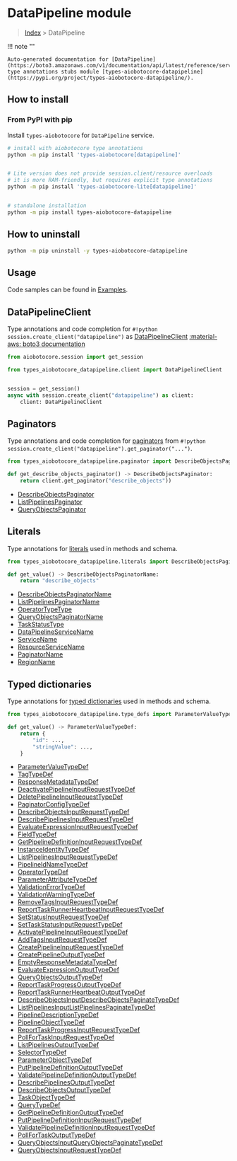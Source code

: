 # DataPipeline module

> [Index](../README.md) > DataPipeline


!!! note ""

    Auto-generated documentation for [DataPipeline](https://boto3.amazonaws.com/v1/documentation/api/latest/reference/services/datapipeline.html#DataPipeline)
    type annotations stubs module [types-aiobotocore-datapipeline](https://pypi.org/project/types-aiobotocore-datapipeline/).

## How to install



### From PyPI with pip

Install `types-aiobotocore` for `DataPipeline` service.

```bash
# install with aiobotocore type annotations
python -m pip install 'types-aiobotocore[datapipeline]'


# Lite version does not provide session.client/resource overloads
# it is more RAM-friendly, but requires explicit type annotations
python -m pip install 'types-aiobotocore-lite[datapipeline]'


# standalone installation
python -m pip install types-aiobotocore-datapipeline
```



## How to uninstall

```bash
python -m pip uninstall -y types-aiobotocore-datapipeline
```

## Usage

Code samples can be found in [Examples](./usage.md).

## DataPipelineClient

Type annotations and code completion for  `#!python session.create_client("datapipeline")` as [DataPipelineClient](./client.md)
[:material-aws: boto3 documentation](https://boto3.amazonaws.com/v1/documentation/api/latest/reference/services/datapipeline.html#DataPipeline.Client)

```python title="Usage example"
from aiobotocore.session import get_session

from types_aiobotocore_datapipeline.client import DataPipelineClient


session = get_session()
async with session.create_client("datapipeline") as client:
    client: DataPipelineClient
```


## Paginators

Type annotations and code completion for
[paginators](./paginators.md)
from `#!python session.create_client("datapipeline").get_paginator("...")`.

```python title="Usage example"
from types_aiobotocore_datapipeline.paginator import DescribeObjectsPaginator

def get_describe_objects_paginator() -> DescribeObjectsPaginator:
    return client.get_paginator("describe_objects"))
```

- [DescribeObjectsPaginator](./paginators.md#describeobjectspaginator)
- [ListPipelinesPaginator](./paginators.md#listpipelinespaginator)
- [QueryObjectsPaginator](./paginators.md#queryobjectspaginator)








## Literals

Type annotations for [literals](./literals.md) used in methods and schema.

```python title="Usage example"
from types_aiobotocore_datapipeline.literals import DescribeObjectsPaginatorName

def get_value() -> DescribeObjectsPaginatorName:
    return "describe_objects"
```

- [DescribeObjectsPaginatorName](./literals.md#describeobjectspaginatorname)
- [ListPipelinesPaginatorName](./literals.md#listpipelinespaginatorname)
- [OperatorTypeType](./literals.md#operatortypetype)
- [QueryObjectsPaginatorName](./literals.md#queryobjectspaginatorname)
- [TaskStatusType](./literals.md#taskstatustype)
- [DataPipelineServiceName](./literals.md#datapipelineservicename)
- [ServiceName](./literals.md#servicename)
- [ResourceServiceName](./literals.md#resourceservicename)
- [PaginatorName](./literals.md#paginatorname)
- [RegionName](./literals.md#regionname)




## Typed dictionaries

Type annotations for [typed dictionaries](./type_defs.md) used in methods and schema.

```python title="Usage example"
from types_aiobotocore_datapipeline.type_defs import ParameterValueTypeDef

def get_value() -> ParameterValueTypeDef:
    return {
        "id": ...,
        "stringValue": ...,
    }
```

- [ParameterValueTypeDef](./type_defs.md#parametervaluetypedef)
- [TagTypeDef](./type_defs.md#tagtypedef)
- [ResponseMetadataTypeDef](./type_defs.md#responsemetadatatypedef)
- [DeactivatePipelineInputRequestTypeDef](./type_defs.md#deactivatepipelineinputrequesttypedef)
- [DeletePipelineInputRequestTypeDef](./type_defs.md#deletepipelineinputrequesttypedef)
- [PaginatorConfigTypeDef](./type_defs.md#paginatorconfigtypedef)
- [DescribeObjectsInputRequestTypeDef](./type_defs.md#describeobjectsinputrequesttypedef)
- [DescribePipelinesInputRequestTypeDef](./type_defs.md#describepipelinesinputrequesttypedef)
- [EvaluateExpressionInputRequestTypeDef](./type_defs.md#evaluateexpressioninputrequesttypedef)
- [FieldTypeDef](./type_defs.md#fieldtypedef)
- [GetPipelineDefinitionInputRequestTypeDef](./type_defs.md#getpipelinedefinitioninputrequesttypedef)
- [InstanceIdentityTypeDef](./type_defs.md#instanceidentitytypedef)
- [ListPipelinesInputRequestTypeDef](./type_defs.md#listpipelinesinputrequesttypedef)
- [PipelineIdNameTypeDef](./type_defs.md#pipelineidnametypedef)
- [OperatorTypeDef](./type_defs.md#operatortypedef)
- [ParameterAttributeTypeDef](./type_defs.md#parameterattributetypedef)
- [ValidationErrorTypeDef](./type_defs.md#validationerrortypedef)
- [ValidationWarningTypeDef](./type_defs.md#validationwarningtypedef)
- [RemoveTagsInputRequestTypeDef](./type_defs.md#removetagsinputrequesttypedef)
- [ReportTaskRunnerHeartbeatInputRequestTypeDef](./type_defs.md#reporttaskrunnerheartbeatinputrequesttypedef)
- [SetStatusInputRequestTypeDef](./type_defs.md#setstatusinputrequesttypedef)
- [SetTaskStatusInputRequestTypeDef](./type_defs.md#settaskstatusinputrequesttypedef)
- [ActivatePipelineInputRequestTypeDef](./type_defs.md#activatepipelineinputrequesttypedef)
- [AddTagsInputRequestTypeDef](./type_defs.md#addtagsinputrequesttypedef)
- [CreatePipelineInputRequestTypeDef](./type_defs.md#createpipelineinputrequesttypedef)
- [CreatePipelineOutputTypeDef](./type_defs.md#createpipelineoutputtypedef)
- [EmptyResponseMetadataTypeDef](./type_defs.md#emptyresponsemetadatatypedef)
- [EvaluateExpressionOutputTypeDef](./type_defs.md#evaluateexpressionoutputtypedef)
- [QueryObjectsOutputTypeDef](./type_defs.md#queryobjectsoutputtypedef)
- [ReportTaskProgressOutputTypeDef](./type_defs.md#reporttaskprogressoutputtypedef)
- [ReportTaskRunnerHeartbeatOutputTypeDef](./type_defs.md#reporttaskrunnerheartbeatoutputtypedef)
- [DescribeObjectsInputDescribeObjectsPaginateTypeDef](./type_defs.md#describeobjectsinputdescribeobjectspaginatetypedef)
- [ListPipelinesInputListPipelinesPaginateTypeDef](./type_defs.md#listpipelinesinputlistpipelinespaginatetypedef)
- [PipelineDescriptionTypeDef](./type_defs.md#pipelinedescriptiontypedef)
- [PipelineObjectTypeDef](./type_defs.md#pipelineobjecttypedef)
- [ReportTaskProgressInputRequestTypeDef](./type_defs.md#reporttaskprogressinputrequesttypedef)
- [PollForTaskInputRequestTypeDef](./type_defs.md#pollfortaskinputrequesttypedef)
- [ListPipelinesOutputTypeDef](./type_defs.md#listpipelinesoutputtypedef)
- [SelectorTypeDef](./type_defs.md#selectortypedef)
- [ParameterObjectTypeDef](./type_defs.md#parameterobjecttypedef)
- [PutPipelineDefinitionOutputTypeDef](./type_defs.md#putpipelinedefinitionoutputtypedef)
- [ValidatePipelineDefinitionOutputTypeDef](./type_defs.md#validatepipelinedefinitionoutputtypedef)
- [DescribePipelinesOutputTypeDef](./type_defs.md#describepipelinesoutputtypedef)
- [DescribeObjectsOutputTypeDef](./type_defs.md#describeobjectsoutputtypedef)
- [TaskObjectTypeDef](./type_defs.md#taskobjecttypedef)
- [QueryTypeDef](./type_defs.md#querytypedef)
- [GetPipelineDefinitionOutputTypeDef](./type_defs.md#getpipelinedefinitionoutputtypedef)
- [PutPipelineDefinitionInputRequestTypeDef](./type_defs.md#putpipelinedefinitioninputrequesttypedef)
- [ValidatePipelineDefinitionInputRequestTypeDef](./type_defs.md#validatepipelinedefinitioninputrequesttypedef)
- [PollForTaskOutputTypeDef](./type_defs.md#pollfortaskoutputtypedef)
- [QueryObjectsInputQueryObjectsPaginateTypeDef](./type_defs.md#queryobjectsinputqueryobjectspaginatetypedef)
- [QueryObjectsInputRequestTypeDef](./type_defs.md#queryobjectsinputrequesttypedef)

